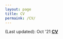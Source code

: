 ```yaml
---
layout: page
title: CV
permaink: /CV/
---
```


(Last updated): Oct '21
**[CV][resume full]**

[resume full]:assets/cv_full.pdf
